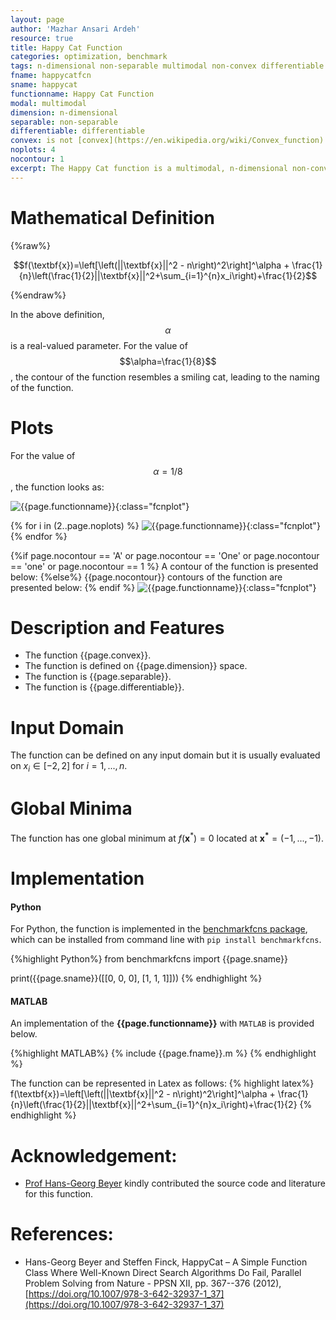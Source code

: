 ```yaml
---
layout: page
author: 'Mazhar Ansari Ardeh'
resource: true
title: Happy Cat Function
categories: optimization, benchmark
tags: n-dimensional non-separable multimodal non-convex differentiable parametric
fname: happycatfcn
sname: happycat
functionname: Happy Cat Function
modal: multimodal
dimension: n-dimensional
separable: non-separable
differentiable: differentiable
convex: is not [convex](https://en.wikipedia.org/wiki/Convex_function)
noplots: 4
nocontour: 1
excerpt: The Happy Cat function is a multimodal, n-dimensional non-convex mathematical function widely used for testing optimization algorithms
---
```



# Mathematical Definition

{%raw%}

$$f(\textbf{x})=\left[\left(||\textbf{x}||^2 - n\right)^2\right]^\alpha + \frac{1}{n}\left(\frac{1}{2}||\textbf{x}||^2+\sum_{i=1}^{n}x_i\right)+\frac{1}{2}$$

{%endraw%}

In the above definition, $$\alpha$$ is a real-valued parameter. For the value of $$\alpha=\frac{1}{8}$$, the contour of the function resembles a smiling cat, leading to the naming of the function.

# Plots
For the value of $$\alpha=1/8$$, the function looks as: 

![{{page.functionname}}]({{site.baseurl}}/doc/plots/{{page.fname}}.png){:class="fcnplot"}

{% for i in (2..page.noplots) %}
![{{page.functionname}}]({{site.baseurl}}/doc/plots/{{page.fname}}_{{i}}.png){:class="fcnplot"}
{% endfor %}


{%if page.nocontour == 'A' or page.nocontour == 'One' or page.nocontour == 'one' or page.nocontour == 1 %}
   A contour of the function is presented below:
{%else%}
   {{page.nocontour}} contours of the function are presented below:
{% endif %}
![{{page.functionname}}]({{site.baseurl}}/doc/plots/{{page.fname}}_contour.png){:class="fcnplot"}


# Description and Features
* The function {{page.convex}}.
* The function is defined on {{page.dimension}} space.
* The function is {{page.separable}}.
* The function is {{page.differentiable}}.

# Input Domain
The function can be defined on any input domain but it is usually evaluated on $x_i \in [-2, 2]$ for $i=1, ..., n$.

# Global Minima
The function has one global minimum at $f(\textbf{x}^{\ast}) = 0$ located at $\mathbf{x^\ast}=(-1, ..., -1)$.

# Implementation
#### Python
For Python, the function is implemented in the [benchmarkfcns package](https://github.com/mazhar-ansari-ardeh/BenchmarkFcns), which can be installed from command line with `pip install benchmarkfcns`. 

{%highlight Python%}
from benchmarkfcns import {{page.sname}}

print({{page.sname}}([[0, 0, 0],
              [1, 1, 1]]))
{% endhighlight %}

#### MATLAB
An implementation of the **{{page.functionname}}** with `MATLAB` is provided below. 

{%highlight MATLAB%}
{% include {{page.fname}}.m %}
{% endhighlight %}

The function can be represented in Latex as follows:
{% highlight latex%}
f(\textbf{x})=\left[\left(||\textbf{x}||^2 - n\right)^2\right]^\alpha + \frac{1}{n}\left(\frac{1}{2}||\textbf{x}||^2+\sum_{i=1}^{n}x_i\right)+\frac{1}{2}
{% endhighlight %}

<!--# See also: 
* [Ackley Function]({{site.baseurl}}/doc/ackleyfcn)
* [Ackley N. 2 Function]({{site.baseurl}}/doc/ackleyn2fcn)
* [Ackley N. 3 Function]({{site.baseurl}}/doc/ackleyn3fcn)-->

# Acknowledgement: 
* [Prof Hans-Georg Beyer](https://homepages.fhv.at/hgb/) kindly contributed the source code and literature for this function. 

# References:
* Hans-Georg Beyer and Steffen Finck, HappyCat – A Simple Function Class Where Well-Known Direct Search Algorithms Do Fail, Parallel Problem Solving from Nature - PPSN XII,
pp. 367--376 (2012), [https://doi.org/10.1007/978-3-642-32937-1_37](https://doi.org/10.1007/978-3-642-32937-1_37)

